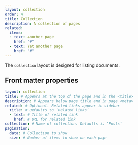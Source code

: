```yaml
---
layout: collection
order: 4
title: Collection
description: A collection of pages
related:
  items:
  - text: Another page
    href: "#"
  - text: Yet another page
    href: "#"
---
```

The `collection` layout is designed for listing documents.

## Front matter properties

```yaml
layout: collection
title: # Appears at the top of the page and in the <title>
description: # Appears below page title and in page <meta>
related: # Optional. Related links appear in sidebar
  title: # Defaults to ‘Related links’
  - text: # Title of related link
    href: # URL for related link
collection: # Name of collection. Defaults is ‘Posts’
pagination:
  data: # Collection to show
  size: # Number of items to show on each page
```
